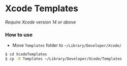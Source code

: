 # Xcode Templates
*Require Xcode version 14 or above*

### How to use

- Move `Templates` folder to `~/Library/Developer/Xcode/`
```bash
$ cd XcodeTemplates
$ cp -R Templates ~/Library/Developer/Xcode/Templates
```